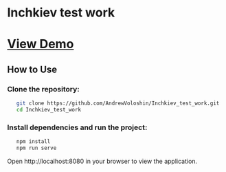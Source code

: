 # Inchkiev test work


# [View Demo](https://andrewvoloshin.github.io/Inchkiev_test_work/) 


## How to Use

### Clone the repository:
```bash
   git clone https://github.com/AndrewVoloshin/Inchkiev_test_work.git
   cd Inchkiev_test_work
```
###  Install dependencies and run the project:

```bash
   npm install
   npm run serve
```
Open http://localhost:8080 in your browser to view the application.
